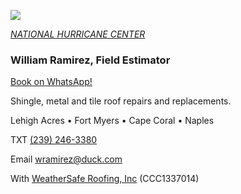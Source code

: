 ![](https://images.squarespace-cdn.com/content/v1/54b92ae8e4b0b6572f7dacb1/1475492898761-94QK20E08UFQHKD0ZHM2/image-asset.gif)

[*NATIONAL HURRICANE CENTER*](https://www.nhc.noaa.gov/)

### William Ramirez, Field Estimator

[Book on WhatsApp!](https://wa.me/12392463380)

Shingle, metal and tile roof repairs and replacements. 

Lehigh Acres • Fort Myers • Cape Coral • Naples

TXT [(239) 246-3380](sms:12392463380) 

Email [wramirez@duck.com](mailto:wramirez@duck.com)

With [WeatherSafe Roofing, Inc](https://www.weathersafe.us/) (CCC1337014)